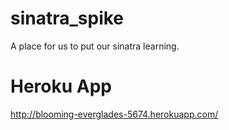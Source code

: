 sinatra_spike
=============

A place for us to put our sinatra learning.

Heroku App
==========

http://blooming-everglades-5674.herokuapp.com/